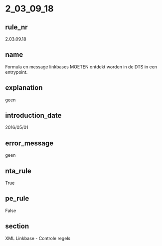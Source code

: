 # 2_03_09_18

## rule_nr
2.03.09.18

## name
Formula en message linkbases MOETEN ontdekt worden in de DTS in een entrypoint.

## explanation
geen

## introduction_date
2016/05/01

## error_message
geen

## nta_rule
True

## pe_rule
False

## section
XML Linkbase - Controle regels

